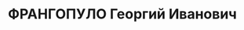 ---
title: ФРАНГОПУЛО Георгий Иванович
description: '1902 г.р., м.р.: г. Ейск, грек, образование: грамотный, беспартийный

  инструктор в системе «Главмолоко».

  прож.: г. Кропоткин

  арестован 29.04.1937

  Обвинение: ст. 58/8/11 УК РСФСР

  Приговор: Военной коллегией ВС СССР, 13.12.1937 — ВМН с конфискацией имущества

  Расстрелян 13.12.1937

  Реабилитация: военной коллегией ВС СССР, 06.03.1958 - за отсутствием состава преступления

  Арх.дело: 22252'
---
